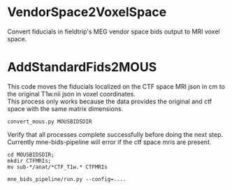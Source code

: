 # VendorSpace2VoxelSpace
Convert fiducials in fieldtrip's MEG vendor space bids output to MRI voxel space.


# AddStandardFids2MOUS
This code moves the fiducials localized on the CTF space MRI json in cm to the original T1w.nii json in voxel coordinates.  
This process only works because the data provides the original and ctf space with the same matrix dimensions.

```
convert_mous.py MOUSBIDSDIR
```
Verify that all processes complete successfully before doing the next step. <br>
Currently mne-bids-pipeline will error if the ctf space mris are present. <br>

```
cd MOUSBIDSDIR; 
mkdir CTFMRIs;
mv sub-*/anat/*CTF_T1w.* CTFMRIs

mne_bids_pipeline/run.py --config=....
```

